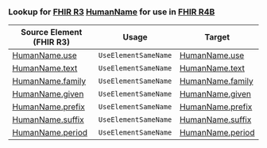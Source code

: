 ### Lookup for [FHIR R3](https://hl7.org/fhir/STU3/) [HumanName](https://hl7.org/fhir/STU3/HumanName.html) for use in [FHIR R4B](https://hl7.org/fhir/R4B/)

| Source Element (FHIR R3) | Usage | Target |
| -------------- | ----- | ------ |
| [HumanName.use](https://hl7.org/fhir/STU3/HumanName.html#resource) | `UseElementSameName` | [HumanName.use](https://hl7.org/fhir/R4B/HumanName.html#resource) |
| [HumanName.text](https://hl7.org/fhir/STU3/HumanName.html#resource) | `UseElementSameName` | [HumanName.text](https://hl7.org/fhir/R4B/HumanName.html#resource) |
| [HumanName.family](https://hl7.org/fhir/STU3/HumanName.html#resource) | `UseElementSameName` | [HumanName.family](https://hl7.org/fhir/R4B/HumanName.html#resource) |
| [HumanName.given](https://hl7.org/fhir/STU3/HumanName.html#resource) | `UseElementSameName` | [HumanName.given](https://hl7.org/fhir/R4B/HumanName.html#resource) |
| [HumanName.prefix](https://hl7.org/fhir/STU3/HumanName.html#resource) | `UseElementSameName` | [HumanName.prefix](https://hl7.org/fhir/R4B/HumanName.html#resource) |
| [HumanName.suffix](https://hl7.org/fhir/STU3/HumanName.html#resource) | `UseElementSameName` | [HumanName.suffix](https://hl7.org/fhir/R4B/HumanName.html#resource) |
| [HumanName.period](https://hl7.org/fhir/STU3/HumanName.html#resource) | `UseElementSameName` | [HumanName.period](https://hl7.org/fhir/R4B/HumanName.html#resource) |
